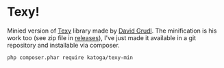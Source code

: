 Texy!
=====
Minied version of [Texy](https://github.com/dg/texy) library made by [David Grudl](http://davidgrudl.com). The minification is his work too (see zip file in [releases](https://github.com/dg/texy/releases)), I've just made it available in a git repository and installable via composer.

    php composer.phar require katoga/texy-min